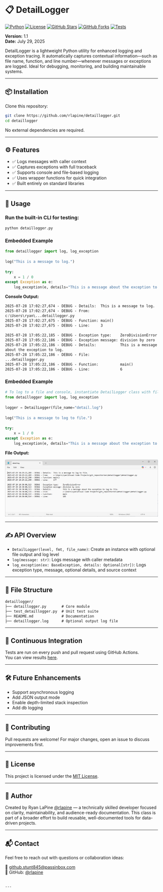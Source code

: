 # 📋 DetailLogger

[![Python](https://img.shields.io/badge/python-3.10%2B-blue)](https://www.python.org/downloads/)
[![License](https://img.shields.io/badge/license-MIT-green)](LICENSE)
[![GitHub Stars](https://img.shields.io/github/stars/rlapine/detaillogger?style=social)](https://github.com/rlapine/detaillogger/stargazers)
[![GitHub Forks](https://img.shields.io/github/forks/rlapine/detaillogger?style=social)](https://github.com/rlapine/detaillogger/network/members)
[![Tests](https://github.com/rlapine/detaillogger/actions/workflows/python-tests.yml/badge.svg)](https://github.com/rlapine/detaillogger/actions)

**Version:** 1.1  
**Date:** July 29, 2025

DetailLogger is a lightweight Python utility for enhanced logging and exception tracing. It automatically captures contextual information—such as file name, function, and line number—whenever messages or exceptions are logged. Ideal for debugging, monitoring, and building maintainable systems.

---

## 📦 Installation

Clone this repository:

```bash
git clone https://github.com/rlapine/detaillogger.git
cd detaillogger
```

No external dependencies are required.

---

## ⚙️ Features

- ✅ Logs messages with caller context  
- ✅ Captures exceptions with full traceback  
- ✅ Supports console and file-based logging  
- ✅ Uses wrapper functions for quick integration  
- ✅ Built entirely on standard libraries

---

## 🧪 Usage

### Run the built-in CLI for testing:

```bash
python detaillogger.py
```

### Embedded Example

```python
from detaillogger import log, log_exception

log("This is a message to log.")

try:
    x = 1 / 0
except Exception as e:
    log_exception(e, details="This is a message about the exception to log.")
```

**Console Output:**

```
2025-07-28 17:02:27,674 - DEBUG - Details:  This is a message to log.
2025-07-28 17:02:27,674 - DEBUG - From:     c:\Users\ryan\...detaillogger.py
2025-07-28 17:02:27,675 - DEBUG - Function: main()
2025-07-28 17:02:27,675 - DEBUG - Line:     3

2025-07-28 17:05:22,185 - DEBUG - Exception type:    ZeroDivisionError
2025-07-28 17:05:22,186 - DEBUG - Exception message: division by zero
2025-07-28 17:05:22,186 - DEBUG - Details:           This is a message about the exception to log.
2025-07-28 17:05:22,186 - DEBUG - File:              ...detaillogger.py
2025-07-28 17:05:22,186 - DEBUG - Function:          main()
2025-07-28 17:05:22,186 - DEBUG - Line:              6
```

### Embedded Example

```python
# To log to a file and console, instantiate DetailLogger class with filename.
from detaillogger import log, log_exception

logger = DetailLogger(file_name="detail.log")

log("This is a message to log to file.")

try:
    x = 1 / 0
except Exception as e:
    log_exception(e, details="This is a message about the exception to log to file.")
```

**File Output:**

![detail.log](image.png)

---

## ✍️ API Overview

- `DetailLogger(level, fmt, file_name)`: Create an instance with optional file output and log level  
- `log(message: str)`: Logs message with caller metadata  
- `log_exception(ex: BaseException, details: Optional[str])`: Logs exception type, message, optional details, and source context

---

## 🧱 File Structure

```
detaillogger/
├── detaillogger.py       # Core module
├── test_detaillogger.py  # Unit test suite
├── README.md             # Documentation
├── detaillogger.log      # Optional output log file
```

---

## 🚦 Continuous Integration

Tests are run on every push and pull request using GitHub Actions.  
You can view results [here](https://github.com/rlapine/detaillogger/actions).

---

## 🛠️ Future Enhancements

- Support asynchronous logging  
- Add JSON output mode  
- Enable depth-limited stack inspection
- Add db logging

---

## 🤝 Contributing

Pull requests are welcome! For major changes, open an issue to discuss improvements first.

---

## 📄 License

This project is licensed under the [MIT License](LICENSE).

---

## 👤 Author

Created by Ryan LaPine [@rlapine](https://github.com/rlapine) — a technically skilled developer focused on clarity, maintainability, and audience-ready documentation. This class is part of a broader effort to build reusable, well-documented tools for data-driven projects.

---

## 📬 Contact

Feel free to reach out with questions or collaboration ideas:

📧 github.stunt845@passinbox.com  
🔗 GitHub: [@rlapine](https://github.com/rlapine)
```

---

